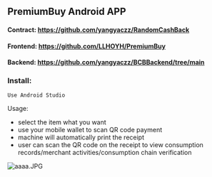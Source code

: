 ## PremiumBuy Android APP

#### 

#### Contract: https://github.com/yangyaczz/RandomCashBack
#### Frontend: https://github.com/LLHOYH/PremiumBuy
#### Backend: https://github.com/yangyaczz/BCBBackend/tree/main

### Install:
```
Use Android Studio
```

Usage:

- select the item what you want
- use your mobile wallet to scan QR code payment
- machine will automatically print the receipt
- user can scan the QR code on the receipt to view consumption records/merchant activities/consumption chain verification

![aaaa.JPG](src/main/res/drawable/aaaa.JPG)
